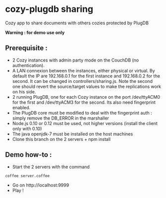 # cozy-plugdb sharing
Cozy app to share documents with others cozies protected by PlugDB

**Warning : for demo use only**

## Prerequisite :
* 2 Cozy instances with admin party mode on the CouchDB (no authentication).
* A LAN connexion between the instances, either physical or virtual. By default the IP are 192.168.0.1 for the first instance and 192.168.0.2 for the second. It can be changed in controllers/sharing.js. Note the second one should revert the source/target values to make the replications work on his side.
* 2 running PlugDB, one for each Cozy instance on the port /dev/ttyACM0 for the first and /dev/ttyACM3 for the second. Its also need fingerprint enabled.
* The PlugDB core must be modified to deal with the fingerprint auth : simply remove the DB_ERROR in the marshaller
* Node.js 0.10 or 0.12 must be used, not higher versions (install the client only with 0.10)
* The java openjdk-7 must be installed on the host machines
* Clone this branch on the 2 servers + npm install

## Demo how-to :
* Start the 2 servers with the command
```bash
coffee server.coffee
```
* Go on http://localhost:9999
* Play !
